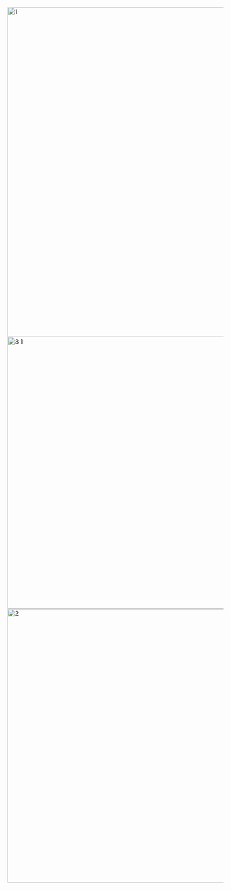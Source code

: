 <img width="1366" height="768" alt="1" src="https://github.com/user-attachments/assets/481dd6af-b636-4de6-a41b-cb62a98bb3f8" />
<img width="1366" height="633" alt="3 1" src="https://github.com/user-attachments/assets/a4db5e47-303a-40f2-84cf-2ce62afd9f4e" />
<img width="1360" height="638" alt="2" src="https://github.com/user-attachments/assets/0e74601b-c56b-46d8-a3d5-7c4ae627fd4d" />
